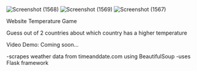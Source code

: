 ![Screenshot (1568)](https://user-images.githubusercontent.com/126431978/236704953-2b7baf4c-7a7d-44b3-b273-d272c93693ae.png)
![Screenshot (1569)](https://user-images.githubusercontent.com/126431978/236704965-0f381887-dc90-45df-82fa-7311cabc7bce.png)
![Screenshot (1567)](https://user-images.githubusercontent.com/126431978/236704937-edab9c4f-4033-435d-9073-597cfa8735ba.png)

Website Temperature Game

Guess out of 2 countries about which country has a higher temperature

Video Demo: Coming soon...

-scrapes weather data from timeanddate.com using BeautifulSoup
-uses Flask framework
